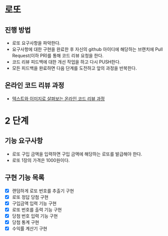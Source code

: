 # 로또
## 진행 방법
* 로또 요구사항을 파악한다.
* 요구사항에 대한 구현을 완료한 후 자신의 github 아이디에 해당하는 브랜치에 Pull Request(이하 PR)를 통해 코드 리뷰 요청을 한다.
* 코드 리뷰 피드백에 대한 개선 작업을 하고 다시 PUSH한다.
* 모든 피드백을 완료하면 다음 단계를 도전하고 앞의 과정을 반복한다.

## 온라인 코드 리뷰 과정
* [텍스트와 이미지로 살펴보는 온라인 코드 리뷰 과정](https://github.com/next-step/nextstep-docs/tree/master/codereview)

# 2 단계
## 기능 요구사항
  - 로또 구입 금액을 입력하면 구입 금액에 해당하는 로또를 발급해야 한다.
  - 로또 1장의 가격은 1000원이다.

## 구현 기능 목록

- [X] 랜덤하게 로또 번호를 추출기 구현  
- [X] 로또 정답 당첨 구현  
- [X] 구입금액 입력 기능 구현  
- [X] 로또 번호를 출력 기능 구현  
- [X] 당첨 번호 입력 기능 구현  
- [X] 당첨 통계 구현  
- [X] 수익률 계산기 구현  
